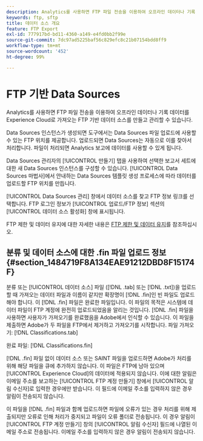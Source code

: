 ```yaml
---
description: Analytics를 사용하면 FTP 파일 전송을 이용하여 오프라인 데이터나 기록 데이터를 Experience Cloud로 가져오는 FTP 기반 데이터 소스를 만들고 관리할 수 있습니다.
keywords: ftp, sftp
title: 데이터 소스 개요
feature: FTP Export
exl-id: 777917bd-bd11-4360-a149-e4fd0bb2f99e
source-git-commit: 7dc97ad5225baf56c829efc8c21b07154bdd8ff9
workflow-type: tm+mt
source-wordcount: '452'
ht-degree: 99%

---
```


# FTP 기반 Data Sources

Analytics를 사용하면 FTP 파일 전송을 이용하여 오프라인 데이터나 기록 데이터를 Experience Cloud로 가져오는 FTP 기반 데이터 소스를 만들고 관리할 수 있습니다.

Data Sources 인스턴스가 생성되면 도구에서는 Data Sources 파일 업로드에 사용할 수 있는 FTP 위치를 제공합니다. 업로드되면 Data Sources는 자동으로 이를 찾아서 처리합니다. 파일이 처리되면 Analytics 보고에 데이터를 사용할 수 있게 됩니다.

Data Sources 관리자의 [!UICONTROL 만들기] 탭을 사용하여 선택한 보고서 세트에 대한 새 Data Sources 인스턴스를 구성할 수 있습니다. [!UICONTROL Data Sources 마법사]에서 안내하는 Data Sources 템플릿 생성 프로세스에 따라 데이터를 업로드할 FTP 위치를 만듭니다.

[!UICONTROL Data Sources 관리] 창에서 데이터 소스를 찾고 FTP 정보 링크를 선택합니다. FTP 로그인 정보가 [!UICONTROL 업로드/FTP 정보] 섹션의 [!UICONTROL 데이터 소스 활성화] 창에 표시됩니다.

FTP 제한 및 데이터 유지에 대한 자세한 내용은 [FTP 제한 및 데이터 유지](/help/export/ftp-and-sftp/ftp-limits.md)를 참조하십시오.

## 분류 및 데이터 소스에 대한 .fin 파일 업로드 정보 {#section_1484719F8A134EAE91212DBD8F15174F}

분류 또는 [!UICONTROL 데이터 소스] 파일 ([!DNL .tab] 또는 [!DNL .txt])을 업로드할 때 가져오는 데이터 파일과 이름이 같지만 확장명이 [!DNL .fin]인 빈 파일도 업로드해야 합니다. 이 [!DNL .fin] 파일은 완료한 파일입니다. 이 파일의 목적은 시스템에 데이터 파일이 FTP 계정에 완전히 업로드되었음을 알리는 것입니다. [!DNL .fin] 파일을 사용하면 사용자가 가져오기를 완료했음을 Adobe에서 인식할 수 있습니다. 이 파일을 제출하면 Adobe가 두 파일을 FTP에서 제거하고 가져오기를 시작합니다.
파일 가져오기: [!DNL Classifications.tab]

완료 파일: [!DNL Classifications.fin]

[!DNL .fin] 파일 없이 데이터 소스 또는 SAINT 파일을 업로드하면 Adobe가 처리를 위해 해당 파일을 큐에 추가하지 않습니다. 이 파일은 FTP에 남아 있으며 [!UICONTROL Experience Cloud]의 데이터에 적용되지 않습니다. 이에 대한 알림은 이메일 주소를 보고하는 [!UICONTROL FTP 계정 만들기] 창에서 [!UICONTROL 알림 수신자]로 입력한 경우에만 받습니다. 이 필드에 이메일 주소를 입력하지 않은 경우 알림이 전송되지 않습니다.

이 파일을 [!DNL .fin] 파일과 함께 업로드하면 파일에 오류가 있는 경우 처리를 위해 제출되지만 오류로 인해 처리가 중지되고 파일이 오류 폴더로 전송됩니다. 이 경우 알림이 [!UICONTROL FTP 계정 만들기] 창의 [!UICONTROL 알림 수신자] 필드에 나열된 이메일 주소로 전송됩니다. 이메일 주소를 입력하지 않은 경우 알림이 전송되지 않습니다.
